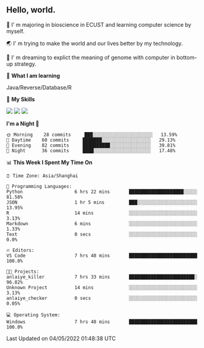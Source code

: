 ## Hello, world.

🏫 I' m majoring in bioscience in ECUST and learning computer science by myself.

🌏 I' m trying to make the world and our lives better by my technology.

🧬 I' m dreaming to explict the meaning of genome with computer in bottom-up strategy.

🔡 **What I am learning**

Java/Reverse/Database/R

🌟 **My Skills**

![](https://img.shields.io/badge/-Python-3e74a2?style=flat-square&logo=Python&logoColor=fff)
![](https://img.shields.io/badge/-Linux-000000?style=flat-square&logo=Linux&logoColor=fff)
![](https://img.shields.io/badge/-Docker-2496ED?style=flat-square&logo=Docker&logoColor=fff)

<!--START_SECTION:waka-->
**I'm a Night 🦉** 

```text
🌞 Morning    28 commits     ███░░░░░░░░░░░░░░░░░░░░░░   13.59% 
🌆 Daytime    60 commits     ███████░░░░░░░░░░░░░░░░░░   29.13% 
🌃 Evening    82 commits     ██████████░░░░░░░░░░░░░░░   39.81% 
🌙 Night      36 commits     ████░░░░░░░░░░░░░░░░░░░░░   17.48%

```


📊 **This Week I Spent My Time On** 

```text
⌚︎ Time Zone: Asia/Shanghai

💬 Programming Languages: 
Python                   6 hrs 22 mins       ████████████████████░░░░░   81.58% 
JSON                     1 hr 5 mins         ███░░░░░░░░░░░░░░░░░░░░░░   13.95% 
R                        14 mins             ░░░░░░░░░░░░░░░░░░░░░░░░░   3.13% 
Markdown                 6 mins              ░░░░░░░░░░░░░░░░░░░░░░░░░   1.33% 
Text                     0 secs              ░░░░░░░░░░░░░░░░░░░░░░░░░   0.0%

🔥 Editors: 
VS Code                  7 hrs 48 mins       █████████████████████████   100.0%

🐱‍💻 Projects: 
anlaiye_killer           7 hrs 33 mins       ████████████████████████░   96.82% 
Unknown Project          14 mins             ░░░░░░░░░░░░░░░░░░░░░░░░░   3.13% 
anlaiye_checker          0 secs              ░░░░░░░░░░░░░░░░░░░░░░░░░   0.05%

💻 Operating System: 
Windows                  7 hrs 48 mins       █████████████████████████   100.0%

```


 Last Updated on 04/05/2022 01:48:38 UTC
<!--END_SECTION:waka-->


<!--
**Shigure19/Shigure19** is a ✨ _special_ ✨ repository because its `README.md` (this file) appears on your GitHub profile.

Here are some ideas to get you started:

- 🔭 I’m currently working on ...
- 🌱 I’m currently learning ...
- 👯 I’m looking to collaborate on ...
- 🤔 I’m looking for help with ...
- 💬 Ask me about ...
- 📫 How to reach me: ...
- 😄 Pronouns: ...
- ⚡ Fun fact: ...
-->
